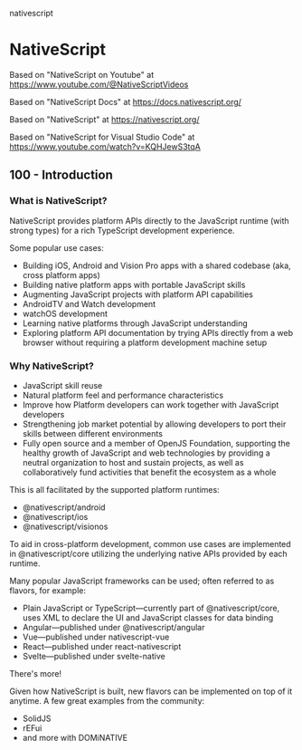 nativescript
# NativeScript

Based on "NativeScript on Youtube" at https://www.youtube.com/@NativeScriptVideos

Based on "NativeScript Docs" at https://docs.nativescript.org/

Based on "NativeScript" at https://nativescript.org/

Based on "NativeScript for Visual Studio Code" at https://www.youtube.com/watch?v=KQHJewS3tqA

## 100 - Introduction

### What is NativeScript?​

NativeScript provides platform APIs directly to the JavaScript runtime (with strong types) for a rich TypeScript development experience.

Some popular use cases:

- Building iOS, Android and Vision Pro apps with a shared codebase (aka, cross platform apps)
- Building native platform apps with portable JavaScript skills
- Augmenting JavaScript projects with platform API capabilities
- AndroidTV and Watch development
- watchOS development
- Learning native platforms through JavaScript understanding
- Exploring platform API documentation by trying APIs directly from a web browser without requiring a platform development machine setup


### Why NativeScript?​

- JavaScript skill reuse
- Natural platform feel and performance characteristics
- Improve how Platform developers can work together with JavaScript developers
- Strengthening job market potential by allowing developers to port their skills between different environments
- Fully open source and a member of OpenJS Foundation, supporting the healthy growth of JavaScript and web technologies by providing a neutral organization to host and sustain projects, as well as collaboratively fund activities that benefit the ecosystem as a whole

This is all facilitated by the supported platform runtimes:

- @nativescript/android
- @nativescript/ios
- @nativescript/visionos

To aid in cross-platform development, common use cases are implemented in @nativescript/core utilizing the underlying native APIs provided by each runtime.

Many popular JavaScript frameworks can be used; often referred to as flavors, for example:

- Plain JavaScript or TypeScript—currently part of @nativescript/core, uses XML to declare the UI and JavaScript classes for data binding
- Angular—published under @nativescript/angular
- Vue—published under nativescript-vue
- React—published under react-nativescript
- Svelte—published under svelte-native

There's more!

Given how NativeScript is built, new flavors can be implemented on top of it anytime. A few great examples from the community:

- SolidJS
- rEFui
- and more with DOMiNATIVE
